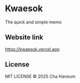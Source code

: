 # Kwaesok
The quick and simple memo

## Website link
https://kwaesok.vercel.app

## License
MIT LICENSE &copy; 2025 Cha Haneum
